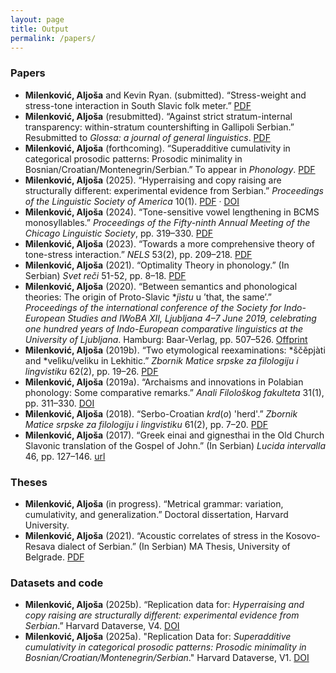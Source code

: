 ```yaml
---
layout: page
title: Output
permalink: /papers/
---
```


### Papers

- **Milenković, Aljoša** and Kevin Ryan. (submitted). “Stress-weight and stress-tone interaction in South Slavic folk meter.”  [PDF](/metrics.pdf)
- **Milenković, Aljoša** (resubmitted). “Against strict stratum-internal transparency: within-stratum countershifting in Gallipoli Serbian.” Resubmitted to *Glossa: a journal of general linguistics*. [PDF](/final.pdf)
- **Milenković, Aljoša** (forthcoming). “Superadditive cumulativity in categorical prosodic patterns: Prosodic minimality in Bosnian/Croatian/Montenegrin/Serbian.” To appear in *Phonology*. [PDF](/final.pdf)
- **Milenković, Aljoša** (2025). “Hyperraising and copy raising are structurally different: experimental evidence from Serbian.” *Proceedings of the Linguistic Society of America* 10(1). [PDF](/hyperraising.pdf) · [DOI](https://doi.org/10.3765/plsa.v10i1.5938)
- **Milenković, Aljoša** (2024). “Tone-sensitive vowel lengthening in BCMS monosyllables.” *Proceedings of the Fifty-ninth Annual Meeting of the Chicago Linguistic Society*, pp. 319–330. [PDF](/cls.pdf)
- **Milenković, Aljoša** (2023). “Towards a more comprehensive theory of tone-stress interaction.” *NELS* 53(2), pp. 209–218. [PDF](/nels.pdf)
- **Milenković, Aljoša** (2021). “Optimality Theory in phonology.” (In Serbian) *Svet reči* 51-52, pp. 8–18. [PDF](/ot.pdf)
- **Milenković, Aljoša** (2020). “Between semantics and phonological theories: The origin of Proto-Slavic **jìstu* u ’that, the same’.” *Proceedings of the international conference of the Society for Indo-European Studies and IWoBA XII, Ljubljana 4–7 June 2019, celebrating one hundred years of Indo-European comparative linguistics at the University of Ljubljana*. Hamburg: Baar-Verlag, pp. 507–526. [Offprint](/jist.pdf)
- **Milenković, Aljoša** (2019b). “Two etymological reexaminations: *ščěpjàti and *velìku/veliku in Lekhitic.” *Zbornik Matice srpske za filologiju i lingvistiku* 62(2), pp. 19–26. [PDF](/zbms2.pdf)
- **Milenković, Aljoša** (2019a). “Archaisms and innovations in Polabian phonology: Some comparative remarks.” *Anali Filološkog fakulteta* 31(1), pp. 311–330. [DOI](https://doi.org/10.18485/analiff.2019.31.1.16)
- **Milenković, Aljoša** (2018). “Serbo-Croatian *krd*(*o*) 'herd'.” *Zbornik Matice srpske za filologiju i lingvistiku* 61(2), pp. 7–20. [PDF](/zbms.pdf)
- **Milenković, Aljoša** (2017). “Greek einai and gignesthai in the Old Church Slavonic translation of the Gospel of John.” (In Serbian) *Lucida intervalla* 46, pp. 127–146. [url](https://www.ceeol.com/search/article-detail?id=1326249)

### Theses

- **Milenković, Aljoša** (in progress). “Metrical grammar: variation, cumulativity, and generalization.” Doctoral dissertation, Harvard University.
- **Milenković, Aljoša** (2021). “Acoustic correlates of stress in the Kosovo-Resava dialect of Serbian.” (In Serbian) MA Thesis, University of Belgrade. [PDF](/nels.pdf)

### Datasets and code

- **Milenković, Aljoša** (2025b). “Replication data for: *Hyperraising and copy raising are structurally different: experimental evidence from Serbian*.” Harvard Dataverse, V4. [DOI](https://doi.org/10.7910/DVN/JHH7MQ)
- **Milenković, Aljoša** (2025a). "Replication Data for: *Superadditive cumulativity in categorical prosodic patterns: Prosodic minimality in Bosnian/Croatian/Montenegrin/Serbian*." Harvard Dataverse, V1. [DOI](https://doi.org/10.7910/DVN/1V64L2)
